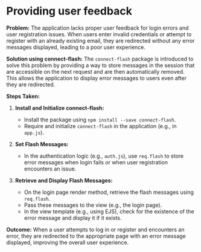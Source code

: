 # Providing user feedback

**Problem:**
The application lacks proper user feedback for login errors and user registration issues. When users enter invalid credentials or attempt to register with an already existing email, they are redirected without any error messages displayed, leading to a poor user experience.

**Solution using connect-flash:**
The `connect-flash` package is introduced to solve this problem by providing a way to store messages in the session that are accessible on the next request and are then automatically removed. This allows the application to display error messages to users even after they are redirected.

**Steps Taken:**

1. **Install and Initialize connect-flash:**

   - Install the package using `npm install --save connect-flash`.
   - Require and initialize `connect-flash` in the application (e.g., in `app.js`).

2. **Set Flash Messages:**
   - In the authentication logic (e.g., `auth.js`), use `req.flash` to store error messages when login fails or when user registration encounters an issue.
3. **Retrieve and Display Flash Messages:**
   - On the login page render method, retrieve the flash messages using `req.flash`.
   - Pass these messages to the view (e.g., the login page).
   - In the view template (e.g., using EJS), check for the existence of the error message and display it if it exists.

**Outcome:**
When a user attempts to log in or register and encounters an error, they are redirected to the appropriate page with an error message displayed, improving the overall user experience.
